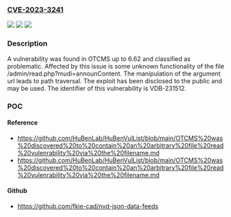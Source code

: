 ### [CVE-2023-3241](https://cve.mitre.org/cgi-bin/cvename.cgi?name=CVE-2023-3241)
![](https://img.shields.io/static/v1?label=Product&message=OTCMS&color=blue)
![](https://img.shields.io/static/v1?label=Version&message=%3D%206.0%20&color=brighgreen)
![](https://img.shields.io/static/v1?label=Vulnerability&message=CWE-22%20Path%20Traversal&color=brighgreen)

### Description

A vulnerability was found in OTCMS up to 6.62 and classified as problematic. Affected by this issue is some unknown functionality of the file /admin/read.php?mudi=announContent. The manipulation of the argument url leads to path traversal. The exploit has been disclosed to the public and may be used. The identifier of this vulnerability is VDB-231512.

### POC

#### Reference
- https://github.com/HuBenLab/HuBenVulList/blob/main/OTCMS%20was%20discovered%20to%20contain%20an%20arbitrary%20file%20read%20vulenrability%20via%20the%20filename.md
- https://github.com/HuBenLab/HuBenVulList/blob/main/OTCMS%20was%20discovered%20to%20contain%20an%20arbitrary%20file%20read%20vulenrability%20via%20the%20filename.md

#### Github
- https://github.com/fkie-cad/nvd-json-data-feeds

